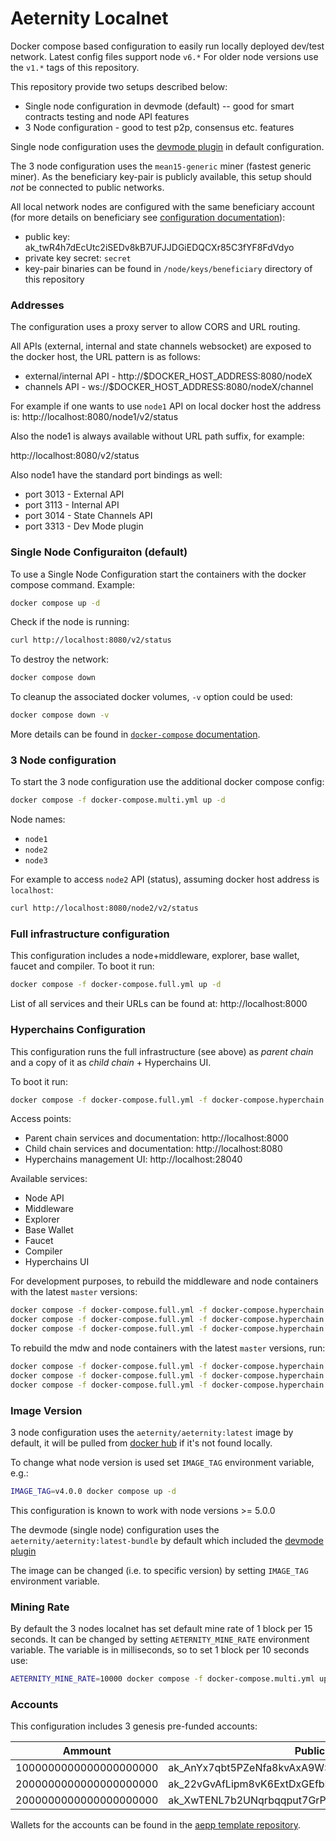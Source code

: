 # Aeternity Localnet

Docker compose based configuration to easily run locally deployed dev/test network.
Latest config files support node `v6.*` For older node versions use the `v1.*` tags of this repository.

This repository provide two setups described below:

* Single node configuration in devmode (default) -- good for smart contracts testing and node API features
* 3 Node configuration - good to test p2p, consensus etc. features

Single node configuration uses the [devmode plugin](https://github.com/aeternity/aeplugin_dev_mode) in default configuration.

The 3 node configuration uses the `mean15-generic` miner (fastest generic miner).
As the beneficiary key-pair is publicly available, this setup should *not* be connected to public networks.

All local network nodes are configured with the same beneficiary account (for more details on beneficiary see [configuration documentation](https://github.com/aeternity/aeternity/blob/master/docs/configuration.md#beneficiary-account)):
- public key: ak_twR4h7dEcUtc2iSEDv8kB7UFJJDGiEDQCXr85C3fYF8FdVdyo
- private key secret: `secret`
- key-pair binaries can be found in `/node/keys/beneficiary` directory of this repository

### Addresses

The configuration uses a proxy server to allow CORS and URL routing.

All APIs (external, internal and state channels websocket) are exposed to the docker host, the URL pattern is as follows:

- external/internal API - http://$DOCKER_HOST_ADDRESS:8080/nodeX
- channels API - ws://$DOCKER_HOST_ADDRESS:8080/nodeX/channel

For example if one wants to use `node1` API on local docker host the address is: http://localhost:8080/node1/v2/status

Also the node1 is always available without URL path suffix, for example:

http://localhost:8080/v2/status

Also node1 have the standard port bindings as well:

- port 3013 - External API
- port 3113 - Internal API
- port 3014 - State Channels API
- port 3313 - Dev Mode plugin

### Single Node Configuraiton (default)

To use a Single Node Configuration start the containers with the docker compose command. Example:

```bash
docker compose up -d
```

Check if the node is running:

```bash
curl http://localhost:8080/v2/status
```

To destroy the network:

```bash
docker compose down
```

To cleanup the associated docker volumes, `-v` option could be used:

```bash
docker compose down -v
```

More details can be found in [`docker-compose` documentation](https://docs.docker.com/compose/reference/).

### 3 Node configuration

To start the 3 node configuration use the additional docker compose config:

```bash
docker compose -f docker-compose.multi.yml up -d
```

Node names:
- `node1`
- `node2`
- `node3`

For example to access `node2` API (status), assuming docker host address is `localhost`:

```bash
curl http://localhost:8080/node2/v2/status
```

### Full infrastructure configuration

This configuration includes a node+middleware, explorer, base wallet, faucet and compiler.
To boot it run:

```bash
docker compose -f docker-compose.full.yml up -d
```

List of all services and their URLs can be found at: http://localhost:8000
 
### Hyperchains Configuration

This configuration runs the full infrastructure (see above) as *parent chain* and a copy of it as *child chain* + Hyperchains UI.

To boot it run:

```bash
docker compose -f docker-compose.full.yml -f docker-compose.hyperchain.yml up -d
```

Access points:
- Parent chain services and documentation: http://localhost:8000
- Child chain services and documentation: http://localhost:8080 
- Hyperchains management UI: http://localhost:28040

Available services:
- Node API
- Middleware 
- Explorer
- Base Wallet
- Faucet
- Compiler
- Hyperchains UI

For development purposes, to rebuild the middleware and node containers with the latest `master` versions:

```bash
docker compose -f docker-compose.full.yml -f docker-compose.hyperchain.yml down -v --remove-orphans
docker compose -f docker-compose.full.yml -f docker-compose.hyperchain.yml build hc_mdw
docker compose -f docker-compose.full.yml -f docker-compose.hyperchain.yml up -d
```

To rebuild the mdw and node containers with the latest `master` versions, run:

```bash
docker compose -f docker-compose.full.yml -f docker-compose.hyperchain.yml down -v --remove-orphans
docker compose -f docker-compose.full.yml -f docker-compose.hyperchain.yml build hc_mdw
docker compose -f docker-compose.full.yml -f docker-compose.hyperchain.yml up -d
```

### Image Version

3 node configuration uses the `aeternity/aeternity:latest` image by default, it will be pulled from [docker hub](https://hub.docker.com/r/aeternity/aeternity/) if it's not found locally.

To change what node version is used set `IMAGE_TAG` environment variable, e.g.:

```bash
IMAGE_TAG=v4.0.0 docker compose up -d
```

This configuration is known to work with node versions >= 5.0.0

The devmode (single node) configuration uses the `aeternity/aeternity:latest-bundle` by default which included the [devmode plugin](https://github.com/aeternity/aeplugin_dev_mode)

The image can be changed (i.e. to specific version) by setting `IMAGE_TAG` environment variable.

### Mining Rate

By default the 3 nodes localnet has set default mine rate of 1 block per 15 seconds.
It can be changed by setting `AETERNITY_MINE_RATE` environment variable.
The variable is in milliseconds, so to set 1 block per 10 seconds use:

```bash
AETERNITY_MINE_RATE=10000 docker compose -f docker-compose.multi.yml up
```

### Accounts

This configuration includes 3 genesis pre-funded accounts:

| Ammount                           | Public Address    |
| -----------                       | -----------       |
| 1000000000000000000000            | ak_AnYx7qbt5PZeNfa8kvAxA9WS3mGpSGAsshGbG6bkDLVtCxmMT       |
| 2000000000000000000000            | ak_22vGvAfLipm8vK6ExtDxGEfbDXSeSEt9Ur87xyL2F11gb8ZRKg      |
| 2000000000000000000000            | ak_XwTENL7b2UNqrbqqput7GrPPBxbXXWx7kiwxCz2C4oMAp1H8u       |

Wallets for the accounts can be found in the [aepp template repository](https://github.com/aeternity/aepp-template#wallets).
